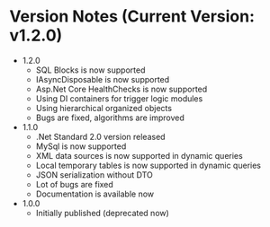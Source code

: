 Version Notes (Current Version: v1.2.0)
=======================================
* 1.2.0
	* SQL Blocks is now supported
	* IAsyncDisposable is now supported
	* Asp.Net Core HealthChecks is now supported
	* Using DI containers for trigger logic modules
	* Using hierarchical organized objects
	* Bugs are fixed, algorithms are improved
* 1.1.0
    * .Net Standard 2.0 version released
	* MySql is now supported
	* XML data sources is now supported in dynamic queries
	* Local temporary tables is now supported in dynamic queries
	* JSON serialization without DTO
	* Lot of bugs are fixed
	* Documentation is available now
* 1.0.0
    * Initially published (deprecated now)
